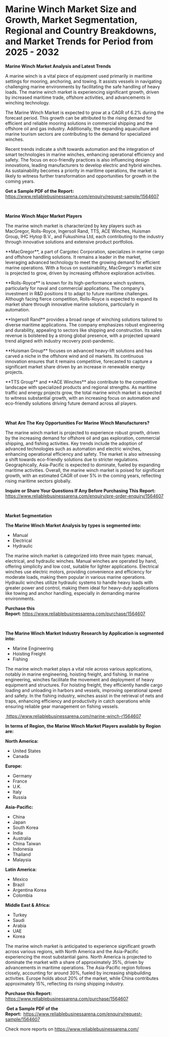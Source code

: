 <p><h1>Marine Winch Market Size and Growth, Market Segmentation, Regional and Country Breakdowns, and Market Trends for Period from 2025 -  2032</h1></p><p><strong>Marine Winch Market Analysis and Latest Trends</strong></p>
<p><p>A marine winch is a vital piece of equipment used primarily in maritime settings for mooring, anchoring, and towing. It assists vessels in navigating challenging marine environments by facilitating the safe handling of heavy loads. The marine winch market is experiencing significant growth, driven by increased maritime trade, offshore activities, and advancements in winching technology.</p><p>The Marine Winch Market is expected to grow at a CAGR of 6.2% during the forecast period. This growth can be attributed to the rising demand for efficient and reliable mooring solutions in commercial shipping and the offshore oil and gas industry. Additionally, the expanding aquaculture and marine tourism sectors are contributing to the demand for specialized winches. </p><p>Recent trends indicate a shift towards automation and the integration of smart technologies in marine winches, enhancing operational efficiency and safety. The focus on eco-friendly practices is also influencing design innovations, leading manufacturers to develop electric and hybrid winches. As sustainability becomes a priority in maritime operations, the market is likely to witness further transformation and opportunities for growth in the coming years.</p></p>
<p><strong>Get a Sample PDF of the Report:&nbsp;</strong> <a href="https://www.reliablebusinessarena.com/enquiry/request-sample/1564607?utm_campaign=3118&utm_medium=2&utm_source=Github&utm_content=ia&utm_term=08042025&utm_id=marine-winch">https://www.reliablebusinessarena.com/enquiry/request-sample/1564607</a></p>
<p>&nbsp;</p>
<p><strong>Marine Winch Major Market Players</strong></p>
<p><p>The marine winch market is characterized by key players such as MacGregor, Rolls-Royce, Ingersoll Rand, TTS, ACE Winches, Huisman Group, IHC Hytop B.V., and Fukushima Ltd, each contributing to the industry through innovative solutions and extensive product portfolios.</p><p>**MacGregor**, a part of Cargotec Corporation, specializes in marine cargo and offshore handling solutions. It remains a leader in the market, leveraging advanced technology to meet the growing demand for efficient marine operations. With a focus on sustainability, MacGregor's market size is projected to grow, driven by increasing offshore exploration activities.</p><p>**Rolls-Royce** is known for its high-performance winch systems, particularly for naval and commercial applications. The company's investment in R&D positions it to adapt to future maritime challenges. Although facing fierce competition, Rolls-Royce is expected to expand its market share through innovative marine solutions, particularly in automation.</p><p>**Ingersoll Rand** provides a broad range of winching solutions tailored to diverse maritime applications. The company emphasizes robust engineering and durability, appealing to sectors like shipping and construction. Its sales revenue is bolstered by a strong global presence, with a projected upward trend aligned with industry recovery post-pandemic.</p><p>**Huisman Group** focuses on advanced heavy-lift solutions and has carved a niche in the offshore wind and oil markets. Its continuous innovation ensures that it remains competitive, forecasted to capture a significant market share driven by an increase in renewable energy projects.</p><p>**TTS Group** and **ACE Winches** also contribute to the competitive landscape with specialized products and regional strengths. As maritime traffic and energy projects grow, the total marine winch market is expected to witness substantial growth, with an increasing focus on automation and eco-friendly solutions driving future demand across all players.</p></p>
<p>&nbsp;</p>
<p><strong>What Are The Key Opportunities For Marine Winch Manufacturers?</strong></p>
<p><p>The marine winch market is projected to experience robust growth, driven by the increasing demand for offshore oil and gas exploration, commercial shipping, and fishing activities. Key trends include the adoption of advanced technologies such as automation and electric winches, enhancing operational efficiency and safety. The market is also witnessing a shift towards eco-friendly solutions due to stricter regulations. Geographically, Asia-Pacific is expected to dominate, fueled by expanding maritime activities. Overall, the marine winch market is poised for significant growth, with an estimated CAGR of over 5% in the coming years, reflecting rising maritime sectors globally.</p></p>
<p><strong>Inquire or Share Your Questions If Any Before Purchasing This Report:</strong> <a href="https://www.reliablebusinessarena.com/enquiry/pre-order-enquiry/1564607?utm_campaign=3118&utm_medium=2&utm_source=Github&utm_content=ia&utm_term=08042025&utm_id=marine-winch">https://www.reliablebusinessarena.com/enquiry/pre-order-enquiry/1564607</a></p>
<p>&nbsp;</p>
<p><strong>Market Segmentation</strong></p>
<p><strong>The Marine Winch Market Analysis by types is segmented into:</strong></p>
<p><ul><li>Manual</li><li>Electrical</li><li>Hydraulic</li></ul></p>
<p><p>The marine winch market is categorized into three main types: manual, electrical, and hydraulic winches. Manual winches are operated by hand, offering simplicity and low cost, suitable for lighter applications. Electrical winches use electric motors, providing convenience and efficiency for moderate loads, making them popular in various marine operations. Hydraulic winches utilize hydraulic systems to handle heavy loads with greater power and control, making them ideal for heavy-duty applications like towing and anchor handling, especially in demanding marine environments.</p></p>
<p><strong>Purchase this Report:&nbsp;</strong><a href="https://www.reliablebusinessarena.com/purchase/1564607?utm_campaign=3118&utm_medium=2&utm_source=Github&utm_content=ia&utm_term=08042025&utm_id=marine-winch">https://www.reliablebusinessarena.com/purchase/1564607</a></p>
<p>&nbsp;</p>
<p><strong>The Marine Winch Market Industry Research by Application is segmented into:</strong></p>
<p><ul><li>Marine Engineering</li><li>Hoisting Freight</li><li>Fishing</li></ul></p>
<p><p>The marine winch market plays a vital role across various applications, notably in marine engineering, hoisting freight, and fishing. In marine engineering, winches facilitate the movement and deployment of heavy equipment and structures. For hoisting freight, they efficiently handle cargo loading and unloading in harbors and vessels, improving operational speed and safety. In the fishing industry, winches assist in the retrieval of nets and traps, enhancing efficiency and productivity in catch operations while ensuring reliable gear management on fishing vessels.</p></p>
<p><a href="https://www.reliablebusinessarena.com/marine-winch-r1564607?utm_campaign=3118&utm_medium=2&utm_source=Github&utm_content=ia&utm_term=08042025&utm_id=marine-winch">&nbsp;https://www.reliablebusinessarena.com/marine-winch-r1564607</a></p>
<p><strong>In terms of Region, the Marine Winch Market Players available by Region are:</strong></p>
<p>
    <p> <strong> North America: </strong>
        <ul>
            <li>United States</li>
            <li>Canada</li>
        </ul>
        </p> 
    <p> <strong> Europe: </strong>
        <ul>
            <li>Germany</li>
            <li>France</li>
            <li>U.K.</li>
            <li>Italy</li>
            <li>Russia</li>
        </ul>
        </p> 
    <p> <strong> Asia-Pacific: </strong>
        <ul>
            <li>China</li>
            <li>Japan</li>
            <li>South Korea</li>
            <li>India</li>
            <li>Australia</li>
            <li>China Taiwan</li>
            <li>Indonesia</li>
            <li>Thailand</li>
            <li>Malaysia</li>
        </ul>
        </p> 
    <p> <strong> Latin America: </strong>
        <ul>
            <li>Mexico</li>
            <li>Brazil</li>
            <li>Argentina Korea</li>
            <li>Colombia</li>
        </ul>
        </p> 
    <p> <strong> Middle East & Africa: </strong>
        <ul>
            <li>Turkey</li>
            <li>Saudi</li>
            <li>Arabia</li>
            <li>UAE</li>
            <li>Korea</li>
        </ul>
    </p>
    </p>
<p><p>The marine winch market is anticipated to experience significant growth across various regions, with North America and the Asia-Pacific experiencing the most substantial gains. North America is projected to dominate the market with a share of approximately 35%, driven by advancements in maritime operations. The Asia-Pacific region follows closely, accounting for around 30%, fueled by increasing shipbuilding activities. Europe holds about 20% of the market, while China contributes approximately 15%, reflecting its rising shipping industry.</p></p>
<p><strong>Purchase this Report: </strong><a href="https://www.reliablebusinessarena.com/purchase/1564607?utm_campaign=3118&utm_medium=2&utm_source=Github&utm_content=ia&utm_term=08042025&utm_id=marine-winch">https://www.reliablebusinessarena.com/purchase/1564607</a></p>
<p>&nbsp;<strong>Get a Sample PDF of the Report:&nbsp;&nbsp;</strong><a href="https://www.reliablebusinessarena.com/enquiry/request-sample/1564607?utm_campaign=3118&utm_medium=2&utm_source=Github&utm_content=ia&utm_term=08042025&utm_id=marine-winch">https://www.reliablebusinessarena.com/enquiry/request-sample/1564607</a></p>
<p><strong></strong></p>
<p>Check more reports on <a href="https://www.reliablebusinessarena.com/?utm_campaign=3118&utm_medium=2&utm_source=Github&utm_content=ia&utm_term=08042025&utm_id=marine-winch">https://www.reliablebusinessarena.com/</a></p>